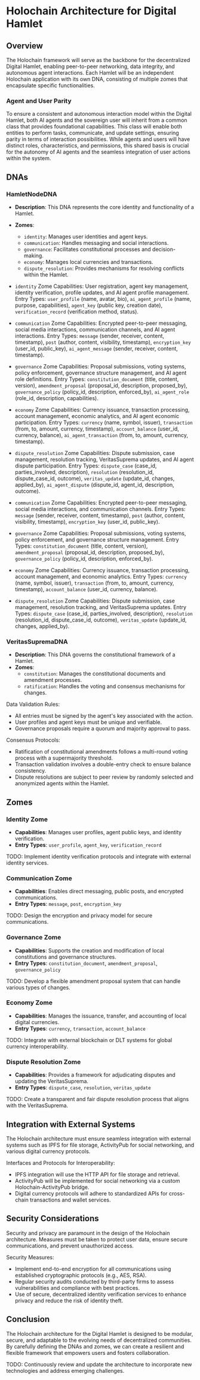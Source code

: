# Holochain Architecture for Digital Hamlet

## Overview

The Holochain framework will serve as the backbone for the decentralized Digital Hamlet, enabling peer-to-peer networking, data integrity, and autonomous agent interactions. Each Hamlet will be an independent Holochain application with its own DNA, consisting of multiple zomes that encapsulate specific functionalities.

### Agent and User Parity

To ensure a consistent and autonomous interaction model within the Digital Hamlet, both AI agents and the sovereign user will inherit from a common class that provides foundational capabilities. This class will enable both entities to perform tasks, communicate, and update settings, ensuring parity in terms of interaction possibilities. While agents and users will have distinct roles, characteristics, and permissions, this shared basis is crucial for the autonomy of AI agents and the seamless integration of user actions within the system.

## DNAs

### HamletNodeDNA

- **Description**: This DNA represents the core identity and functionality of a Hamlet.
- **Zomes**:
  - `identity`: Manages user identities and agent keys.
  - `communication`: Handles messaging and social interactions.
  - `governance`: Facilitates constitutional processes and decision-making.
  - `economy`: Manages local currencies and transactions.
  - `dispute_resolution`: Provides mechanisms for resolving conflicts within the Hamlet.

- `identity` Zome Capabilities: User registration, agent key management, identity verification, profile updates, and AI agent profile management.
  Entry Types: `user_profile` (name, avatar, bio), `ai_agent_profile` (name, purpose, capabilities), `agent_key` (public key, creation date), `verification_record` (verification method, status).

- `communication` Zome Capabilities: Encrypted peer-to-peer messaging, social media interactions, communication channels, and AI agent interactions.
  Entry Types: `message` (sender, receiver, content, timestamp), `post` (author, content, visibility, timestamp), `encryption_key` (user_id, public_key), `ai_agent_message` (sender, receiver, content, timestamp).

- `governance` Zome Capabilities: Proposal submissions, voting systems, policy enforcement, governance structure management, and AI agent role definitions.
  Entry Types: `constitution_document` (title, content, version), `amendment_proposal` (proposal_id, description, proposed_by), `governance_policy` (policy_id, description, enforced_by), `ai_agent_role` (role_id, description, capabilities).

- `economy` Zome Capabilities: Currency issuance, transaction processing, account management, economic analytics, and AI agent economic participation.
  Entry Types: `currency` (name, symbol, issuer), `transaction` (from, to, amount, currency, timestamp), `account_balance` (user_id, currency, balance), `ai_agent_transaction` (from, to, amount, currency, timestamp).

- `dispute_resolution` Zome Capabilities: Dispute submission, case management, resolution tracking, VeritasSuprema updates, and AI agent dispute participation.
  Entry Types: `dispute_case` (case_id, parties_involved, description), `resolution` (resolution_id, dispute_case_id, outcome), `veritas_update` (update_id, changes, applied_by), `ai_agent_dispute` (dispute_id, agent_id, description, outcome).

- `communication` Zome Capabilities: Encrypted peer-to-peer messaging, social media interactions, and communication channels.
  Entry Types: `message` (sender, receiver, content, timestamp), `post` (author, content, visibility, timestamp), `encryption_key` (user_id, public_key).

- `governance` Zome Capabilities: Proposal submissions, voting systems, policy enforcement, and governance structure management.
  Entry Types: `constitution_document` (title, content, version), `amendment_proposal` (proposal_id, description, proposed_by), `governance_policy` (policy_id, description, enforced_by).

- `economy` Zome Capabilities: Currency issuance, transaction processing, account management, and economic analytics.
  Entry Types: `currency` (name, symbol, issuer), `transaction` (from, to, amount, currency, timestamp), `account_balance` (user_id, currency, balance).

- `dispute_resolution` Zome Capabilities: Dispute submission, case management, resolution tracking, and VeritasSuprema updates.
  Entry Types: `dispute_case` (case_id, parties_involved, description), `resolution` (resolution_id, dispute_case_id, outcome), `veritas_update` (update_id, changes, applied_by).

### VeritasSupremaDNA

- **Description**: This DNA governs the constitutional framework of a Hamlet.
- **Zomes**:
  - `constitution`: Manages the constitutional documents and amendment processes.
  - `ratification`: Handles the voting and consensus mechanisms for changes.

Data Validation Rules:

- All entries must be signed by the agent's key associated with the action.
- User profiles and agent keys must be unique and verifiable.
- Governance proposals require a quorum and majority approval to pass.

Consensus Protocols:

- Ratification of constitutional amendments follows a multi-round voting process with a supermajority threshold.
- Transaction validation involves a double-entry check to ensure balance consistency.
- Dispute resolutions are subject to peer review by randomly selected and anonymized agents within the Hamlet.

## Zomes

### Identity Zome

- **Capabilities**: Manages user profiles, agent public keys, and identity verification.
- **Entry Types**: `user_profile`, `agent_key`, `verification_record`

TODO: Implement identity verification protocols and integrate with external identity services.

### Communication Zome

- **Capabilities**: Enables direct messaging, public posts, and encrypted communications.
- **Entry Types**: `message`, `post`, `encryption_key`

TODO: Design the encryption and privacy model for secure communications.

### Governance Zome

- **Capabilities**: Supports the creation and modification of local constitutions and governance structures.
- **Entry Types**: `constitution_document`, `amendment_proposal`, `governance_policy`

TODO: Develop a flexible amendment proposal system that can handle various types of changes.

### Economy Zome

- **Capabilities**: Manages the issuance, transfer, and accounting of local digital currencies.
- **Entry Types**: `currency`, `transaction`, `account_balance`

TODO: Integrate with external blockchain or DLT systems for global currency interoperability.

### Dispute Resolution Zome

- **Capabilities**: Provides a framework for adjudicating disputes and updating the VeritasSuprema.
- **Entry Types**: `dispute_case`, `resolution`, `veritas_update`

TODO: Create a transparent and fair dispute resolution process that aligns with the VeritasSuprema.

## Integration with External Systems

The Holochain architecture must ensure seamless integration with external systems such as IPFS for file storage, ActivityPub for social networking, and various digital currency protocols.

Interfaces and Protocols for Interoperability:
- IPFS integration will use the HTTP API for file storage and retrieval.
- ActivityPub will be implemented for social networking via a custom Holochain-ActivityPub bridge.
- Digital currency protocols will adhere to standardized APIs for cross-chain transactions and wallet services.

## Security Considerations

Security and privacy are paramount in the design of the Holochain architecture. Measures must be taken to protect user data, ensure secure communications, and prevent unauthorized access.

Security Measures:
- Implement end-to-end encryption for all communications using established cryptographic protocols (e.g., AES, RSA).
- Regular security audits conducted by third-party firms to assess vulnerabilities and compliance with best practices.
- Use of secure, decentralized identity verification services to enhance privacy and reduce the risk of identity theft.

## Conclusion

The Holochain architecture for the Digital Hamlet is designed to be modular, secure, and adaptable to the evolving needs of decentralized communities. By carefully defining the DNAs and zomes, we can create a resilient and flexible framework that empowers users and fosters collaboration.

TODO: Continuously review and update the architecture to incorporate new technologies and address emerging challenges.
